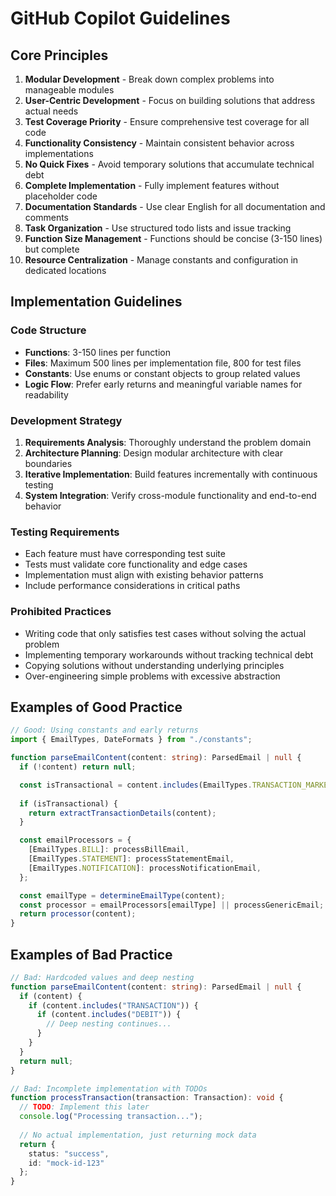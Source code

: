 # GitHub Copilot Guidelines

## Core Principles

1. **Modular Development** - Break down complex problems into manageable modules
2. **User-Centric Development** - Focus on building solutions that address actual needs
3. **Test Coverage Priority** - Ensure comprehensive test coverage for all code
4. **Functionality Consistency** - Maintain consistent behavior across implementations
5. **No Quick Fixes** - Avoid temporary solutions that accumulate technical debt
6. **Complete Implementation** - Fully implement features without placeholder code
7. **Documentation Standards** - Use clear English for all documentation and comments
8. **Task Organization** - Use structured todo lists and issue tracking
9. **Function Size Management** - Functions should be concise (3-150 lines) but complete
10. **Resource Centralization** - Manage constants and configuration in dedicated locations

## Implementation Guidelines

### Code Structure

- **Functions**: 3-150 lines per function
- **Files**: Maximum 500 lines per implementation file, 800 for test files
- **Constants**: Use enums or constant objects to group related values
- **Logic Flow**: Prefer early returns and meaningful variable names for readability

### Development Strategy

1. **Requirements Analysis**: Thoroughly understand the problem domain
2. **Architecture Planning**: Design modular architecture with clear boundaries
3. **Iterative Implementation**: Build features incrementally with continuous testing
4. **System Integration**: Verify cross-module functionality and end-to-end behavior

### Testing Requirements

- Each feature must have corresponding test suite
- Tests must validate core functionality and edge cases
- Implementation must align with existing behavior patterns
- Include performance considerations in critical paths

### Prohibited Practices

- Writing code that only satisfies test cases without solving the actual problem
- Implementing temporary workarounds without tracking technical debt
- Copying solutions without understanding underlying principles
- Over-engineering simple problems with excessive abstraction

## Examples of Good Practice

```typescript
// Good: Using constants and early returns
import { EmailTypes, DateFormats } from "./constants";

function parseEmailContent(content: string): ParsedEmail | null {
  if (!content) return null;

  const isTransactional = content.includes(EmailTypes.TRANSACTION_MARKER);
  
  if (isTransactional) {
    return extractTransactionDetails(content);
  }

  const emailProcessors = {
    [EmailTypes.BILL]: processBillEmail,
    [EmailTypes.STATEMENT]: processStatementEmail,
    [EmailTypes.NOTIFICATION]: processNotificationEmail,
  };

  const emailType = determineEmailType(content);
  const processor = emailProcessors[emailType] || processGenericEmail;
  return processor(content);
}
```

## Examples of Bad Practice

```typescript
// Bad: Hardcoded values and deep nesting
function parseEmailContent(content: string): ParsedEmail | null {
  if (content) {
    if (content.includes("TRANSACTION")) {
      if (content.includes("DEBIT")) {
        // Deep nesting continues...
      }
    }
  }
  return null;
}

// Bad: Incomplete implementation with TODOs
function processTransaction(transaction: Transaction): void {
  // TODO: Implement this later
  console.log("Processing transaction...");
  
  // No actual implementation, just returning mock data
  return {
    status: "success",
    id: "mock-id-123"
  };
}
```